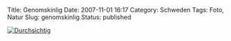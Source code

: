 Title: Genomskinlig
Date: 2007-11-01 16:17
Category: Schweden
Tags: Foto, Natur
Slug: genomskinlig
Status: published

[![Durchsichtig](/pic/snigeln_s.jpg "Durchsichtig")](/pic/snigeln_l.jpg)

